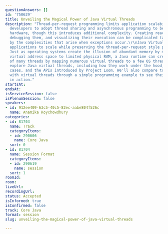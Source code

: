 ```yaml
---
questionAnswers: []
id: '750629'
title: Unveiling the Magical Power of Java Virtual Threads
description: "Thread-per-request programming limits application scalability, leading
  developers to adopt thread sharing and asynchronous programming to better utilize
  hardware, though this introduces additional complexity. Creating reactive pipelines,
  debugging them, and visualizing their execution can be complicated tasks, compounded
  by the complexities that arise when exceptions occur.\r\nJava Virtual Threads enable
  applications to scale while preserving the thread-per-request style programming.
  Just as operating systems create the illusion of abundant memory by mapping a large
  virtual address space to limited physical RAM, a Java runtime can create the illusion
  of many threads by mapping numerous virtual threads to a few OS threads.\r\nLet's
  explore Java virtual threads, including how they work under the hood, their use
  cases, and the APIs introduced by Project Loom. We'll also compare traditional threads
  with virtual threads through a simple programming example to see their benefits
  in action."
startsAt:
endsAt:
isServiceSession: false
isPlenumSession: false
speakers:
- id: 912ee409-63c5-40c5-82ec-aabe804f526c
  name: Anamika Roychowdhury
categories:
- id: 81703
  name: Track
  categoryItems:
  - id: 290606
    name: Core Java
  sort: 0
- id: 81704
  name: Session Format
  categoryItems:
  - id: 290619
    name: session
  sort: 1
roomId:
room:
liveUrl:
recordingUrl:
status: Accepted
isInformed: true
isConfirmed: false
track: Core Java
format: session
slug: unveiling-the-magical-power-of-java-virtual-threads

---
```

